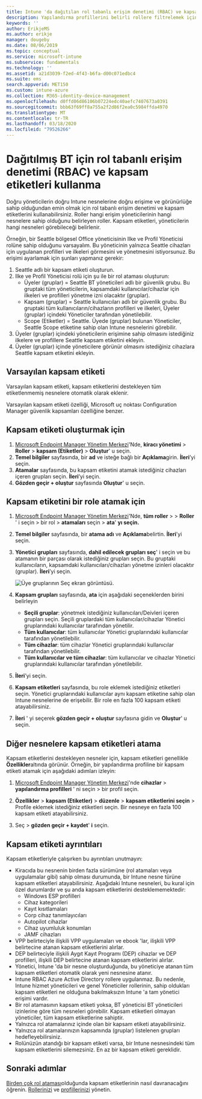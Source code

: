 ```yaml
---
title: Intune 'da dağıtılan rol tabanlı erişim denetimi (RBAC) ve kapsam etiketlerini kullanma | Microsoft Docs
description: Yapılandırma profillerini belirli rollere filtrelemek için kapsam etiketlerini kullanın.
keywords: ''
author: ErikjeMS
ms.author: erikje
manager: dougeby
ms.date: 08/06/2019
ms.topic: conceptual
ms.service: microsoft-intune
ms.subservice: fundamentals
ms.technology: ''
ms.assetid: a21d3039-f2ed-4f43-b6fa-d00c071edbc4
ms.suite: ems
search.appverid: MET150
ms.custom: intune-azure
ms.collection: M365-identity-device-management
ms.openlocfilehash: d0ffd06d86106b07224edc40aefc7407673a0391
ms.sourcegitcommit: bbb63f69ff8a755a2f2d86f2ea0c5984ffda4970
ms.translationtype: MT
ms.contentlocale: tr-TR
ms.lasthandoff: 03/18/2020
ms.locfileid: "79526266"
---
```

# <a name="use-role-based-access-control-rbac-and-scope-tags-for-distributed-it"></a>Dağıtılmış BT için rol tabanlı erişim denetimi (RBAC) ve kapsam etiketleri kullanma

Doğru yöneticilerin doğru Intune nesnelerine doğru erişime ve görünürlüğe sahip olduğundan emin olmak için rol tabanlı erişim denetimi ve kapsam etiketlerini kullanabilirsiniz. Roller hangi erişim yöneticilerinin hangi nesnelere sahip olduğunu belirleyen roller. Kapsam etiketleri, yöneticilerin hangi nesneleri görebileceği belirlenir.

Örneğin, bir Seattle bölgesel Office yöneticisinin Ilke ve Profil Yöneticisi rolüne sahip olduğunu varsayalım. Bu yöneticinin yalnızca Seattle cihazları için uygulanan profilleri ve ilkeleri görmesini ve yönetmesini istiyorsunuz. Bu erişimi ayarlamak için şunları yapmanız gerekir:

1. Seattle adlı bir kapsam etiketi oluşturun.
2. Ilke ve Profil Yöneticisi rolü için şu ile bir rol ataması oluşturun: 
    - Üyeler (gruplar) = Seattle BT yöneticileri adlı bir güvenlik grubu. Bu gruptaki tüm yöneticilerin, kapsamdaki kullanıcılar/cihazlar için ilkeleri ve profilleri yönetme izni olacaktır (gruplar).
    - Kapsam (gruplar) = Seattle kullanıcıları adlı bir güvenlik grubu. Bu gruptaki tüm kullanıcıların/cihazların profilleri ve ilkeleri, Üyeler (gruplar) içindeki Yöneticiler tarafından yönetilebilir. 
    - Scope (Etiketler) = Seattle. Üyede (gruplar) bulunan Yöneticiler, Seattle Scope etiketine sahip olan Intune nesnelerini görebilir.
3. Üyeler (gruplar) içindeki yöneticilerin erişimine sahip olmasını istediğiniz ilkelere ve profillere Seattle kapsam etiketini ekleyin.
4. Üyeler (gruplar) içinde yöneticilere görünür olmasını istediğiniz cihazlara Seattle kapsam etiketini ekleyin. 

## <a name="default-scope-tag"></a>Varsayılan kapsam etiketi
Varsayılan kapsam etiketi, kapsam etiketlerini destekleyen tüm etiketlenmemiş nesnelere otomatik olarak eklenir.

Varsayılan kapsam etiketi özelliği, Microsoft uç noktası Configuration Manager güvenlik kapsamları özelliğine benzer. 

## <a name="to-create-a-scope-tag"></a>Kapsam etiketi oluşturmak için

1. [Microsoft Endpoint Manager Yönetim Merkezi](https://go.microsoft.com/fwlink/?linkid=2109431)'Nde, **kiracı yönetimi** > **Roller** > **kapsam (Etiketler)**  > **Oluştur**' u seçin.
2. **Temel bilgiler** sayfasında, bir **ad** ve isteğe bağlı bir **Açıklama**girin. **İleri**’yi seçin.
3. **Atamalar** sayfasında, bu kapsam etiketini atamak istediğiniz cihazları içeren grupları seçin. **İleri**’yi seçin.
4. **Gözden geçir + oluştur** sayfasında **Oluştur**' u seçin.

## <a name="to-assign-a-scope-tag-to-a-role"></a>Kapsam etiketini bir role atamak için

1. [Microsoft Endpoint Manager Yönetim Merkezi](https://go.microsoft.com/fwlink/?linkid=2109431)'Nde, **tüm roller** >  > **Roller** ' i seçin > bir rol > **atamaları** seçin > **ata**' **yı seçin.**
2. **Temel bilgiler** sayfasında, bir **atama adı** ve **Açıklama**belirtin. **İleri**’yi seçin.
3. **Yönetici grupları** sayfasında, **dahil edilecek grupları seç**' i seçin ve bu atamanın bir parçası olarak istediğiniz grupları seçin. Bu gruptaki kullanıcıların, kapsamdaki kullanıcıları/cihazları yönetme izinleri olacaktır (gruplar). **İleri**’yi seçin.

    ![Üye gruplarının Seç ekran görüntüsü.](./media/scope-tags/select-member-groups.png)

4. **Kapsam grupları** sayfasında, **ata** için aşağıdaki seçeneklerden birini belirleyin
    - **Seçili gruplar**: yönetmek istediğiniz kullanıcıları/Deivleri içeren grupları seçin. Seçili gruplardaki tüm kullanıcılar/cihazlar Yönetici gruplarındaki kullanıcılar tarafından yönetilir.
    - **Tüm kullanıcılar**: tüm kullanıcılar Yönetici gruplarındaki kullanıcılar tarafından yönetilebilir.
    - **Tüm cihazlar**: tüm cihazlar Yönetici gruplarındaki kullanıcılar tarafından yönetilebilir.
    - **Tüm kullanıcılar ve tüm cihazlar**: tüm kullanıcılar ve cihazlar Yönetici gruplarındaki kullanıcılar tarafından yönetilebilir.

5. **İleri**’yi seçin.
6. **Kapsam etiketleri** sayfasında, bu role eklemek istediğiniz etiketleri seçin. Yönetici gruplarındaki kullanıcılar aynı kapsam etiketine sahip olan Intune nesnelerine de erişebilir. Bir role en fazla 100 kapsam etiketi atayabilirsiniz.
7. **İleri** ' yi seçerek **gözden geçir + oluştur** sayfasına gidin ve **Oluştur**' u seçin.

## <a name="assign-scope-tags-to-other-objects"></a>Diğer nesnelere kapsam etiketleri atama

Kapsam etiketlerini destekleyen nesneler için, kapsam etiketleri genellikle **Özellikler**altında görünür. Örneğin, bir yapılandırma profiline bir kapsam etiketi atamak için aşağıdaki adımları izleyin:

1. [Microsoft Endpoint Manager Yönetim Merkezi](https://go.microsoft.com/fwlink/?linkid=2109431)'nde **cihazlar** > **yapılandırma profilleri** ' ni seçin > bir profil seçin.

2. **Özellikler** > **kapsam (Etiketler)**  > **düzenle** > **kapsam etiketlerini seçin** > Profile eklemek istediğiniz etiketleri seçin. Bir nesneye en fazla 100 kapsam etiketi atayabilirsiniz.
4. Seç > **gözden geçir + kaydet**' **i** seçin.

## <a name="scope-tag-details"></a>Kapsam etiketi ayrıntıları
Kapsam etiketleriyle çalışırken bu ayrıntıları unutmayın: 

- Kiracıda bu nesnenin birden fazla sürümüne (rol atamaları veya uygulamalar gibi) sahip olması durumunda, bir Intune nesne türüne kapsam etiketleri atayabilirsiniz.
  Aşağıdaki Intune nesneleri, bu kural için özel durumlardır ve şu anda kapsam etiketlerini desteklememektedir:
    - Windows ESP profilleri
    - Cihaz kategorileri
    - Kayıt kısıtlamaları
    - Corp cihaz tanımlayıcıları
    - Autopilot cihazlar
    - Cihaz uyumluluk konumları
    - JAMF cihazları
- VPP belirteciyle ilişkili VPP uygulamaları ve ebook 'lar, ilişkili VPP belirtecine atanan kapsam etiketlerini alırlar.
- DEP belirteciyle ilişkili Aygıt Kayıt Programı (DEP) cihazlar ve DEP profilleri, ilişkili DEP belirtecine atanan kapsam etiketlerini alırlar.
- Yönetici, Intune 'da bir nesne oluşturduğunda, bu yöneticiye atanan tüm kapsam etiketleri otomatik olarak yeni nesnesine atanır.
- Intune RBAC Azure Active Directory rollere uygulanmaz. Bu nedenle, Intune hizmet yöneticileri ve genel Yöneticiler rollerinin, sahip oldukları kapsam etiketleri ne olduğuna bakılmaksızın Intune 'a tam yönetici erişimi vardır.
- Bir rol atamasının kapsam etiketi yoksa, BT yöneticisi BT yöneticileri izinlerine göre tüm nesneleri görebilir. Kapsam etiketleri olmayan yöneticiler, tüm kapsam etiketlerine sahiptir.
- Yalnızca rol atamalarınız içinde olan bir kapsam etiketi atayabilirsiniz.
- Yalnızca rol atamalarınızın kapsamında (gruplar) listelenen grupları hedefleyebilirsiniz.
- Rolünüzün atandığı bir kapsam etiketi varsa, bir Intune nesnesindeki tüm kapsam etiketlerini silemezsiniz. En az bir kapsam etiketi gereklidir.

## <a name="next-steps"></a>Sonraki adımlar

[Birden çok rol ataması](role-based-access-control.md#multiple-role-assignments)olduğunda kapsam etiketlerinin nasıl davranacağını öğrenin.
[Rollerinizi](role-based-access-control.md) ve [profillerinizi](../configuration/device-profile-assign.md) yönetin.


